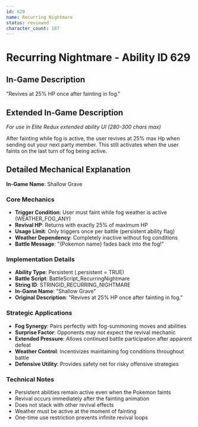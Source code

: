```yaml
---
id: 629
name: Recurring Nightmare
status: reviewed
character_count: 187
---
```


# Recurring Nightmare - Ability ID 629

## In-Game Description
"Revives at 25% HP once after fainting in fog."

## Extended In-Game Description
*For use in Elite Redux extended ability UI (280-300 chars max)*

After fainting while fog is active, the user revives at 25% max Hp when sending out your next party member. This still activates when the user faints on the last turn of fog being active.

## Detailed Mechanical Explanation

**In-Game Name**: Shallow Grave

### Core Mechanics
- **Trigger Condition**: User must faint while fog weather is active (WEATHER_FOG_ANY)
- **Revival HP**: Returns with exactly 25% of maximum HP
- **Usage Limit**: Only triggers once per battle (persistent ability flag)
- **Weather Dependency**: Completely inactive without fog conditions
- **Battle Message**: "{Pokemon name} fades back into the fog!"

### Implementation Details
- **Ability Type**: Persistent (.persistent = TRUE)
- **Battle Script**: BattleScript_RecurringNightmare
- **String ID**: STRINGID_RECURRING_NIGHTMARE
- **In-Game Name**: "Shallow Grave"
- **Original Description**: "Revives at 25% HP once after fainting in fog."

### Strategic Applications
- **Fog Synergy**: Pairs perfectly with fog-summoning moves and abilities
- **Surprise Factor**: Opponents may not expect the revival mechanic
- **Extended Pressure**: Allows continued battle participation after apparent defeat
- **Weather Control**: Incentivizes maintaining fog conditions throughout battle
- **Defensive Utility**: Provides safety net for risky offensive strategies

### Technical Notes
- Persistent abilities remain active even when the Pokemon faints
- Revival occurs immediately after the fainting animation
- Does not stack with other revival effects
- Weather must be active at the moment of fainting
- One-time use restriction prevents infinite revival loops